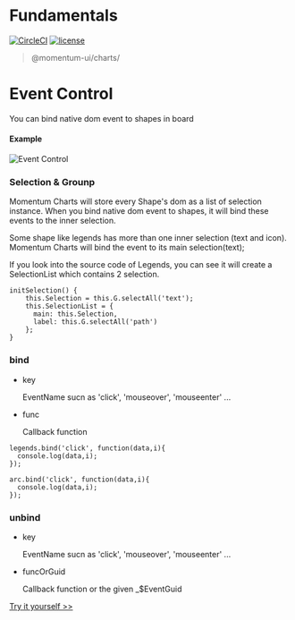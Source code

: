# Fundamentals

[![CircleCI](https://img.shields.io/circleci/project/github/momentum-design/momentum-ui/main.svg)](https://circleci.com/gh/momentum-design/momentum-ui/)
[![license](https://img.shields.io/github/license/momentum-design/momentum-ui.svg?color=blueviolet)](https://github.com/momentum-design/momentum-ui/blob/main/charts/LICENSE)

> @momentum-ui/charts/

# Event Control

You can bind native dom event to shapes in board

#### Example

![Event Control](https://screenshot.codepen.io/3315115.mddvyEg.small.d5878861-fe05-4576-8bd8-9d15da86d960.png)

### Selection & Grounp

Momentum Charts will store every Shape's dom as a list of selection instance. When you bind native dom event to shapes, it will bind these events to the inner selection.

Some shape like legends has more than one inner selection (text and icon). Momentum Charts will bind the event to its main selection(text);

If you look into the source code of Legends, you can see it will create a SelectionList which contains 2 selection.

```
initSelection() {
	this.Selection = this.G.selectAll('text');
	this.SelectionList = {
	  main: this.Selection,
	  label: this.G.selectAll('path')
	};
}
``` 



### bind

+ key

	EventName sucn as 'click', 'mouseover', 'mouseenter' ...

+ func 

	Callback function

```
legends.bind('click', function(data,i){
  console.log(data,i);
});
```

```
arc.bind('click', function(data,i){
  console.log(data,i);
});

```

### unbind

+ key 
	
	EventName sucn as 'click', 'mouseover', 'mouseenter' ...

+ funcOrGuid

	Callback function or the given _$EventGuid

[Try it yourself >>](https://codepen.io/arthusliang/pen/mddvyEg)
